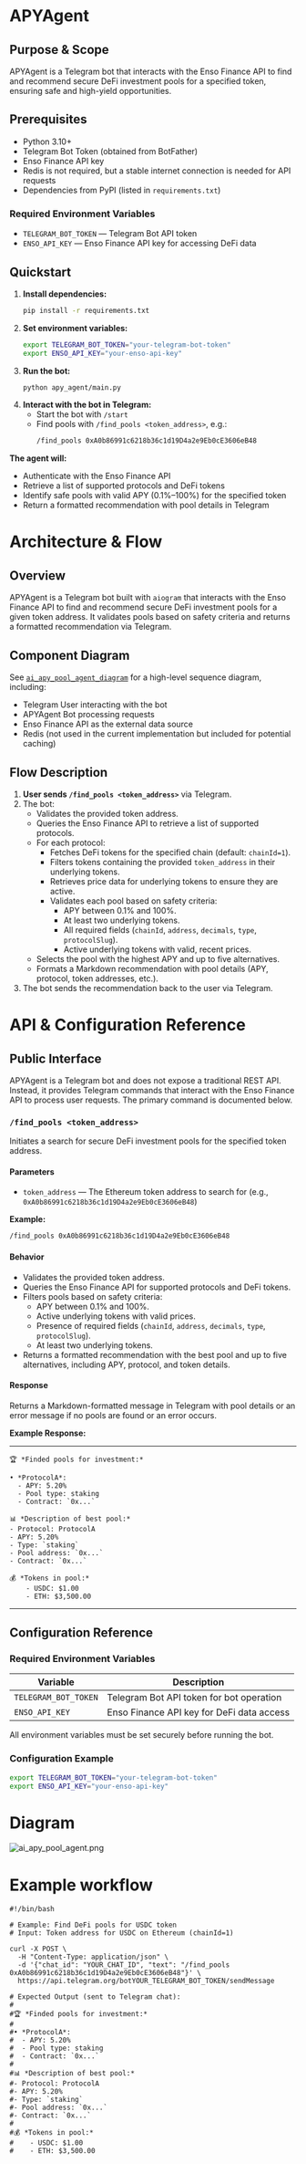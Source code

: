 # APYAgent

## Purpose & Scope

APYAgent is a Telegram bot that interacts with the Enso Finance API to find and recommend secure DeFi investment pools for a specified token, ensuring safe and high-yield opportunities.

## Prerequisites

- Python 3.10+
- Telegram Bot Token (obtained from BotFather)
- Enso Finance API key
- Redis is not required, but a stable internet connection is needed for API requests
- Dependencies from PyPI (listed in `requirements.txt`)

### Required Environment Variables

- `TELEGRAM_BOT_TOKEN` — Telegram Bot API token
- `ENSO_API_KEY` — Enso Finance API key for accessing DeFi data

## Quickstart

1. **Install dependencies:**
   ```bash
   pip install -r requirements.txt
   ```
2. **Set environment variables:**
   ```bash
   export TELEGRAM_BOT_TOKEN="your-telegram-bot-token"
   export ENSO_API_KEY="your-enso-api-key"
   ```
3. **Run the bot:**
   ```bash
   python apy_agent/main.py
   ```
4. **Interact with the bot in Telegram:**
   - Start the bot with `/start`
   - Find pools with `/find_pools <token_address>`, e.g.:
     ```bash
     /find_pools 0xA0b86991c6218b36c1d19D4a2e9Eb0cE3606eB48
     ```

**The agent will:**

- Authenticate with the Enso Finance API
- Retrieve a list of supported protocols and DeFi tokens
- Identify safe pools with valid APY (0.1%–100%) for the specified token
- Return a formatted recommendation with pool details in Telegram

# Architecture & Flow

## Overview

APYAgent is a Telegram bot built with `aiogram` that interacts with the Enso Finance API to find and recommend secure DeFi investment pools for a given token address. It validates pools based on safety criteria and returns a formatted recommendation via Telegram.

## Component Diagram

See [`ai_apy_pool_agent_diagram`](images/diagrams/ai_apy_pool_agent.png) for a high-level sequence diagram, including:

- Telegram User interacting with the bot
- APYAgent Bot processing requests
- Enso Finance API as the external data source
- Redis (not used in the current implementation but included for potential caching)

## Flow Description

1. **User sends `/find_pools <token_address>`** via Telegram.
2. The bot:
   - Validates the provided token address.
   - Queries the Enso Finance API to retrieve a list of supported protocols.
   - For each protocol:
     - Fetches DeFi tokens for the specified chain (default: `chainId=1`).
     - Filters tokens containing the provided `token_address` in their underlying tokens.
     - Retrieves price data for underlying tokens to ensure they are active.
     - Validates each pool based on safety criteria:
       - APY between 0.1% and 100%.
       - At least two underlying tokens.
       - All required fields (`chainId`, `address`, `decimals`, `type`, `protocolSlug`).
       - Active underlying tokens with valid, recent prices.
   - Selects the pool with the highest APY and up to five alternatives.
   - Formats a Markdown recommendation with pool details (APY, protocol, token addresses, etc.).
3. The bot sends the recommendation back to the user via Telegram.

# API & Configuration Reference

## Public Interface

APYAgent is a Telegram bot and does not expose a traditional REST API. Instead, it provides Telegram commands that interact with the Enso Finance API to process user requests. The primary command is documented below.

### `/find_pools <token_address>`

Initiates a search for secure DeFi investment pools for the specified token address.

#### Parameters

- `token_address` — The Ethereum token address to search for (e.g., `0xA0b86991c6218b36c1d19D4a2e9Eb0cE3606eB48`)

**Example:**

```bash
/find_pools 0xA0b86991c6218b36c1d19D4a2e9Eb0cE3606eB48
```

#### Behavior

- Validates the provided token address.
- Queries the Enso Finance API for supported protocols and DeFi tokens.
- Filters pools based on safety criteria:
  - APY between 0.1% and 100%.
  - Active underlying tokens with valid prices.
  - Presence of required fields (`chainId`, `address`, `decimals`, `type`, `protocolSlug`).
  - At least two underlying tokens.
- Returns a formatted recommendation with the best pool and up to five alternatives, including APY, protocol, and token details.

#### Response

Returns a Markdown-formatted message in Telegram with pool details or an error message if no pools are found or an error occurs.

**Example Response:**

---

```
🏆 *Finded pools for investment:*

• *ProtocolA*:
  - APY: 5.20%
  - Pool type: staking
  - Contract: `0x...`

📊 *Description of best pool:*
- Protocol: ProtocolA
- APY: 5.20%
- Type: `staking`
- Pool address: `0x...`
- Contract: `0x...`

💰 *Tokens in pool:*
    - USDC: $1.00
    - ETH: $3,500.00
```

---

## Configuration Reference

### Required Environment Variables

| Variable             | Description                               |
| -------------------- | ----------------------------------------- |
| `TELEGRAM_BOT_TOKEN` | Telegram Bot API token for bot operation  |
| `ENSO_API_KEY`       | Enso Finance API key for DeFi data access |

All environment variables must be set securely before running the bot.

### Configuration Example

```bash
export TELEGRAM_BOT_TOKEN="your-telegram-bot-token"
export ENSO_API_KEY="your-enso-api-key"
```

# Diagram

![ai_apy_pool_agent.png](images/diagrams/ai_apy_pool_agent.png)

# Example workflow

```
#!/bin/bash

# Example: Find DeFi pools for USDC token
# Input: Token address for USDC on Ethereum (chainId=1)

curl -X POST \
  -H "Content-Type: application/json" \
  -d '{"chat_id": "YOUR_CHAT_ID", "text": "/find_pools 0xA0b86991c6218b36c1d19D4a2e9Eb0cE3606eB48"}' \
  https://api.telegram.org/botYOUR_TELEGRAM_BOT_TOKEN/sendMessage

# Expected Output (sent to Telegram chat):
#
#🏆 *Finded pools for investment:*
#
#• *ProtocolA*:
#  - APY: 5.20%
#  - Pool type: staking
#  - Contract: `0x...`
#
#📊 *Description of best pool:*
#- Protocol: ProtocolA
#- APY: 5.20%
#- Type: `staking`
#- Pool address: `0x...`
#- Contract: `0x...`
#
#💰 *Tokens in pool:*
#    - USDC: $1.00
#    - ETH: $3,500.00
```
